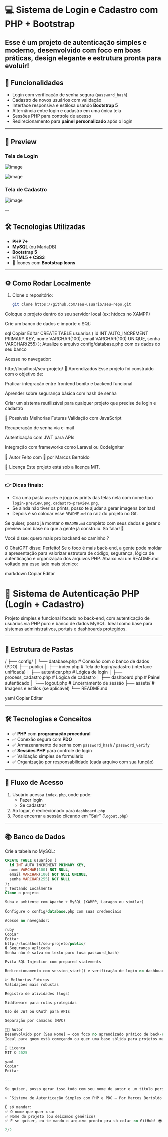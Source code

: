 # 💻 Sistema de Login e Cadastro com PHP + Bootstrap

Esse é um projeto de autenticação simples e moderno, desenvolvido com foco em boas práticas, design elegante e estrutura pronta para evoluir!
---

## 🚀 Funcionalidades

- Login com verificação de senha segura (`password_hash`)
- Cadastro de novos usuários com validação
- Interface responsiva e estilosa usando **Bootstrap 5**
- Alternância entre login e cadastro em uma única tela
- Sessões PHP para controle de acesso
- Redirecionamento para **painel personalizado** após o login
---

## 📸 Preview

### Tela de Login
![image](https://github.com/user-attachments/assets/9916eebc-6bf2-471c-b7d6-bced61bab788)

![image](https://github.com/user-attachments/assets/94ff35cc-bae6-4ae2-82d7-41d93ddc7386)

### Tela de Cadastro
![image](https://github.com/user-attachments/assets/7f920b30-5bf1-46c4-a681-f38940e2af7c)


--

## 🛠️ Tecnologias Utilizadas

- **PHP 7+**
- **MySQL** (ou MariaDB)
- **Bootstrap 5**
- **HTML5 + CSS3**
- 🎨 Ícones com **Bootstrap Icons**

---

## ⚙️ Como Rodar Localmente

1. Clone o repositório:
   ```bash
   git clone https://github.com/seu-usuario/seu-repo.git
Coloque o projeto dentro do seu servidor local (ex: htdocs no XAMPP)

Crie um banco de dados e importe o SQL:

sql
Copiar
Editar
CREATE TABLE usuarios (
  id INT AUTO_INCREMENT PRIMARY KEY,
  nome VARCHAR(100),
  email VARCHAR(100) UNIQUE,
  senha VARCHAR(255)
);
Atualize o arquivo config/database.php com os dados do seu banco

Acesse no navegador:

http://localhost/seu-projeto/
🧠 Aprendizados
Esse projeto foi construído com o objetivo de:

Praticar integração entre frontend bonito e backend funcional

Aprender sobre segurança básica com hash de senha

Criar um sistema reutilizável para qualquer projeto que precise de login e cadastro

📌 Possíveis Melhorias Futuras
Validação com JavaScript

Recuperação de senha via e-mail

Autenticação com JWT para APIs

Integração com frameworks como Laravel ou CodeIgniter

👤 Autor
Feito com 💙 por Marcos Bertoldo

📝 Licença
Este projeto está sob a licença MIT.

---

### 👉 Dicas finais:
- Cria uma pasta `assets` e joga os prints das telas nela com nome tipo `login-preview.png`, `cadastro-preview.png`.
- Se ainda não tiver os prints, posso te ajudar a gerar imagens bonitas!
- Depois é só colocar esse `README.md` na raiz do projeto no Git.

Se quiser, posso já montar o `README.md` completo com seus dados e gerar o preview com base no que a gente já construiu. Só falar! 🚀







Você disse:
quero mais pro backand eo caminho ?


O ChatGPT disse:
Perfeito! Se o foco é mais back-end, a gente pode moldar a apresentação para valorizar estrutura de código, segurança, lógica de autenticação e organização dos arquivos PHP. Abaixo vai um README.md voltado pra esse lado mais técnico:

markdown
Copiar
Editar
# 🔐 Sistema de Autenticação PHP (Login + Cadastro)

Projeto simples e funcional focado no back-end, com autenticação de usuários via PHP puro e banco de dados MySQL. Ideal como base para sistemas administrativos, portais e dashboards protegidos.

---

## 🧱 Estrutura de Pastas

/ ├── config/ │ └── database.php # Conexão com o banco de dados (PDO) ├── public/ │ ├── index.php # Tela de login/cadastro (interface unificada) │ ├── autenticar.php # Lógica de login │ ├── process_cadastro.php # Lógica de cadastro │ ├── dashboard.php # Painel autenticado │ └── logout.php # Encerramento de sessão ├── assets/ # Imagens e estilos (se aplicável) └── README.md

yaml
Copiar
Editar

---

## 🛠️ Tecnologias e Conceitos

- ✅ **PHP** com **programação procedural**
- ✅ Conexão segura com **PDO**
- ✅ Armazenamento de senha com `password_hash` / `password_verify`
- ✅ **Sessões PHP** para controle de login
- ✅ Validação simples de formulário
- ✅ Organização por responsabilidade (cada arquivo com sua função)

---

## 📂 Fluxo de Acesso

1. Usuário acessa `index.php`, onde pode:
   - Fazer login
   - Se cadastrar
2. Ao logar, é redirecionado para `dashboard.php`
3. Pode encerrar a sessão clicando em "Sair" (`logout.php`)

---

## 📚 Banco de Dados

Crie a tabela no MySQL:

```sql
CREATE TABLE usuarios (
  id INT AUTO_INCREMENT PRIMARY KEY,
  nome VARCHAR(100) NOT NULL,
  email VARCHAR(100) NOT NULL UNIQUE,
  senha VARCHAR(255) NOT NULL
);
🧪 Testando Localmente
Clone o projeto

Suba o ambiente com Apache + MySQL (XAMPP, Laragon ou similar)

Configure o config/database.php com suas credenciais

Acesse no navegador:

ruby
Copiar
Editar
http://localhost/seu-projeto/public/
🔒 Segurança aplicada
Senha não é salva em texto puro (usa password_hash)

Evita SQL Injection com prepared statements

Redirecionamento com session_start() e verificação de login no dashboard.php

📈 Melhorias Futuras
Validações mais robustas

Registro de atividades (logs)

Middleware para rotas protegidas

Uso de JWT ou OAuth para APIs

Separação por camadas (MVC)

👨‍💻 Autor
Desenvolvido por [Seu Nome] — com foco no aprendizado prático de back-end em PHP.
Ideal para quem está começando ou quer uma base sólida para projetos maiores.

📝 Licença
MIT © 2025

yaml
Copiar
Editar

---

Se quiser, posso gerar isso tudo com seu nome de autor e um título personalizado pro seu projeto, tipo:

> `Sistema de Autenticação Simples com PHP e PDO — Por Marcos Bertoldo da Silva`

É só mandar:  
✅ O nome que quer usar  
✅ Nome do projeto (ou deixamos genérico)  
✅ E se quiser, eu te mando o arquivo pronto pra só colar no GitHub! 😎

2/2












